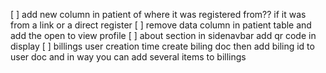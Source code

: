 [ ] add new column in patient of where it was registered from?? if it was from a link or a direct register
[ ] remove data column in patient table and add the open to view profile
[ ] about section in sidenavbar add qr code in display
[ ] billings user creation time create biling doc then add biling id to user doc and in way you can add several items to billings

